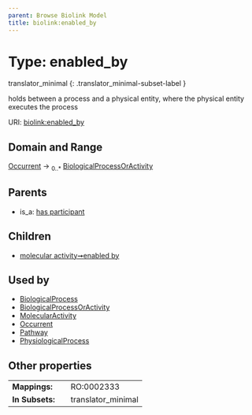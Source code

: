 ```yaml
---
parent: Browse Biolink Model
title: biolink:enabled_by
---
```


# Type: enabled_by

translator_minimal
{: .translator_minimal-subset-label }


holds between a process and a physical entity, where the physical entity executes the process

URI: [biolink:enabled_by](https://w3id.org/biolink/vocab/enabled_by)

## Domain and Range

[Occurrent](Occurrent.md) ->  <sub>0..*</sub> [BiologicalProcessOrActivity](BiologicalProcessOrActivity.md)

## Parents

 *  is_a: [has participant](has_participant.md)

## Children

 *  [molecular activity➞enabled by](molecular_activity_enabled_by.md)

## Used by

 * [BiologicalProcess](BiologicalProcess.md)
 * [BiologicalProcessOrActivity](BiologicalProcessOrActivity.md)
 * [MolecularActivity](MolecularActivity.md)
 * [Occurrent](Occurrent.md)
 * [Pathway](Pathway.md)
 * [PhysiologicalProcess](PhysiologicalProcess.md)

## Other properties

|  |  |  |
| --- | --- | --- |
| **Mappings:** | | RO:0002333 |
| **In Subsets:** | | translator_minimal |

